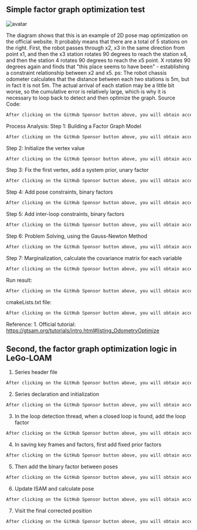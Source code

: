 ##  Simple factor graph optimization test 

 ![avatar]( 20200729110933958.png) 

 The diagram shows that this is an example of 2D pose map optimization on the official website. It probably means that there are a total of 5 stations on the right. First, the robot passes through x2, x3 in the same direction from point x1, and then the x3 station rotates 90 degrees to reach the station x4, and then the station 4 rotates 90 degrees to reach the x5 point. X rotates 90 degrees again and finds that "this place seems to have been" - establishing a constraint relationship between x2 and x5. ps: The robot chassis odometer calculates that the distance between each two stations is 5m, but in fact it is not 5m. The actual arrival of each station may be a little bit worse, so the cumulative error is relatively large, which is why it is necessary to loop back to detect and then optimize the graph. Source Code: 

  ```python  
After clicking on the GitHub Sponsor button above, you will obtain access permissions to my private code repository ( https://github.com/slowlon/my_code_bar ) to view this blog code. By searching the code number of this blog, you can find the code you need, code number is: 2024020309573734554
  ```  
 Process Analysis: Step 1: Building a Factor Graph Model 

  ```python  
After clicking on the GitHub Sponsor button above, you will obtain access permissions to my private code repository ( https://github.com/slowlon/my_code_bar ) to view this blog code. By searching the code number of this blog, you can find the code you need, code number is: 2024020309573734554
  ```  
 Step 2: Initialize the vertex value 

  ```python  
After clicking on the GitHub Sponsor button above, you will obtain access permissions to my private code repository ( https://github.com/slowlon/my_code_bar ) to view this blog code. By searching the code number of this blog, you can find the code you need, code number is: 2024020309573734554
  ```  
 Step 3: Fix the first vertex, add a system prior, unary factor 

  ```python  
After clicking on the GitHub Sponsor button above, you will obtain access permissions to my private code repository ( https://github.com/slowlon/my_code_bar ) to view this blog code. By searching the code number of this blog, you can find the code you need, code number is: 2024020309573734554
  ```  
 Step 4: Add pose constraints, binary factors 

  ```python  
After clicking on the GitHub Sponsor button above, you will obtain access permissions to my private code repository ( https://github.com/slowlon/my_code_bar ) to view this blog code. By searching the code number of this blog, you can find the code you need, code number is: 2024020309573734554
  ```  
 Step 5: Add inter-loop constraints, binary factors 

  ```python  
After clicking on the GitHub Sponsor button above, you will obtain access permissions to my private code repository ( https://github.com/slowlon/my_code_bar ) to view this blog code. By searching the code number of this blog, you can find the code you need, code number is: 2024020309573734554
  ```  
 Step 6: Problem Solving, using the Gauss-Newton Method 

  ```python  
After clicking on the GitHub Sponsor button above, you will obtain access permissions to my private code repository ( https://github.com/slowlon/my_code_bar ) to view this blog code. By searching the code number of this blog, you can find the code you need, code number is: 2024020309573734554
  ```  
 Step 7: Marginalization, calculate the covariance matrix for each variable 

  ```python  
After clicking on the GitHub Sponsor button above, you will obtain access permissions to my private code repository ( https://github.com/slowlon/my_code_bar ) to view this blog code. By searching the code number of this blog, you can find the code you need, code number is: 2024020309573734554
  ```  
 Run result: 

  ```python  
After clicking on the GitHub Sponsor button above, you will obtain access permissions to my private code repository ( https://github.com/slowlon/my_code_bar ) to view this blog code. By searching the code number of this blog, you can find the code you need, code number is: 2024020309573734554
  ```  
 cmakeLists.txt file: 

  ```python  
After clicking on the GitHub Sponsor button above, you will obtain access permissions to my private code repository ( https://github.com/slowlon/my_code_bar ) to view this blog code. By searching the code number of this blog, you can find the code you need, code number is: 2024020309573734554
  ```  
 Reference: 1. Official tutorial: https://gtsam.org/tutorials/intro.html#listing_OdometryOptimize 

##  Second, the factor graph optimization logic in LeGo-LOAM 

 1) Series header file 

  ```python  
After clicking on the GitHub Sponsor button above, you will obtain access permissions to my private code repository ( https://github.com/slowlon/my_code_bar ) to view this blog code. By searching the code number of this blog, you can find the code you need, code number is: 2024020309573734554
  ```  
 2) Series declaration and initialization 

  ```python  
After clicking on the GitHub Sponsor button above, you will obtain access permissions to my private code repository ( https://github.com/slowlon/my_code_bar ) to view this blog code. By searching the code number of this blog, you can find the code you need, code number is: 2024020309573734554
  ```  
 3) In the loop detection thread, when a closed loop is found, add the loop factor 

  ```python  
After clicking on the GitHub Sponsor button above, you will obtain access permissions to my private code repository ( https://github.com/slowlon/my_code_bar ) to view this blog code. By searching the code number of this blog, you can find the code you need, code number is: 2024020309573734554
  ```  
 4) In saving key frames and factors, first add fixed prior factors 

  ```python  
After clicking on the GitHub Sponsor button above, you will obtain access permissions to my private code repository ( https://github.com/slowlon/my_code_bar ) to view this blog code. By searching the code number of this blog, you can find the code you need, code number is: 2024020309573734554
  ```  
 5) Then add the binary factor between poses 

  ```python  
After clicking on the GitHub Sponsor button above, you will obtain access permissions to my private code repository ( https://github.com/slowlon/my_code_bar ) to view this blog code. By searching the code number of this blog, you can find the code you need, code number is: 2024020309573734554
  ```  
 6) Update ISAM and calculate pose 

  ```python  
After clicking on the GitHub Sponsor button above, you will obtain access permissions to my private code repository ( https://github.com/slowlon/my_code_bar ) to view this blog code. By searching the code number of this blog, you can find the code you need, code number is: 2024020309573734554
  ```  
 7) Visit the final corrected position 

  ```python  
After clicking on the GitHub Sponsor button above, you will obtain access permissions to my private code repository ( https://github.com/slowlon/my_code_bar ) to view this blog code. By searching the code number of this blog, you can find the code you need, code number is: 2024020309573734554
  ```  

